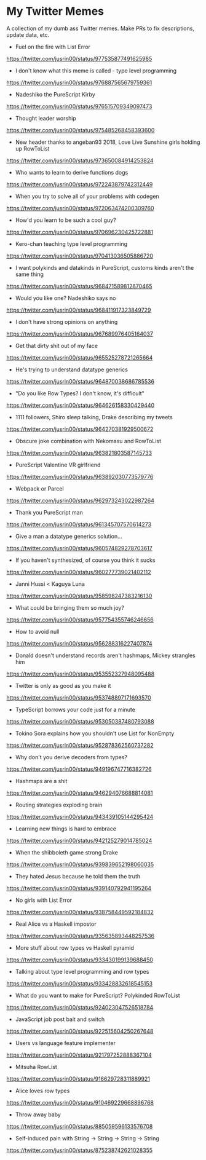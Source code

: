 # My Twitter Memes

A collection of my dumb ass Twitter memes. Make PRs to fix descriptions, update data, etc.

* Fuel on the fire with List Error

https://twitter.com/jusrin00/status/977535877491625985

* I don't know what this meme is called - type level programming

https://twitter.com/jusrin00/status/976887565679759361

* Nadeshiko the PureScript Kirby

https://twitter.com/jusrin00/status/976515709349097473

* Thought leader worship

https://twitter.com/jusrin00/status/975485268458393600

* New header thanks to angeban93 2018, Love Live Sunshine girls holding up RowToList

https://twitter.com/jusrin00/status/973650084914253824

* Who wants to learn to derive functions dogs

https://twitter.com/jusrin00/status/972243879742312449

* When you try to solve all of your problems with codegen

https://twitter.com/jusrin00/status/972063474200309760

* How'd you learn to be such a cool guy?

https://twitter.com/jusrin00/status/970696230425722881

* Kero-chan teaching type level programming

https://twitter.com/jusrin00/status/970413036505886720

* I want polykinds and datakinds in PureScript, customs kinds aren't the same thing

https://twitter.com/jusrin00/status/968471589812670465

* Would you like one? Nadeshiko says no

https://twitter.com/jusrin00/status/968411917323849729

* I don't have strong opinions on anything

https://twitter.com/jusrin00/status/967689976405164037

* Get that dirty shit out of my face

https://twitter.com/jusrin00/status/965525278721265664

* He's trying to understand datatype generics

https://twitter.com/jusrin00/status/964870038686785536

* "Do you like Row Types? I don't know, it's difficult"

https://twitter.com/jusrin00/status/964626158330429440

* 1111 followers, Shiro sleep talking, Drake describing my tweets

https://twitter.com/jusrin00/status/964270381929500672

* Obscure joke combination with Nekomasu and RowToList

https://twitter.com/jusrin00/status/963821803587145733

* PureScript Valentine VR girlfriend

https://twitter.com/jusrin00/status/963892030773579776

* Webpack or Parcel

https://twitter.com/jusrin00/status/962973243022987264

* Thank you PureScript man

https://twitter.com/jusrin00/status/961345707570614273

* Give a man a datatype generics solution...

https://twitter.com/jusrin00/status/960574829278703617

* If you haven't synthesized, of course you think it sucks

https://twitter.com/jusrin00/status/960277739021402112

* Janni Hussi < Kaguya Luna

https://twitter.com/jusrin00/status/958598247383216130

* What could be bringing them so much joy?

https://twitter.com/jusrin00/status/957754355746246656

* How to avoid null

https://twitter.com/jusrin00/status/956288316227407874

* Donald doesn't understand records aren't hashmaps, Mickey strangles him

https://twitter.com/jusrin00/status/953552327948095488

* Twitter is only as good as you make it

https://twitter.com/jusrin00/status/953748897171693570

* TypeScript borrows your code just for a minute

https://twitter.com/jusrin00/status/953050387480793088

* Tokino Sora explains how you shouldn't use List for NonEmpty

https://twitter.com/jusrin00/status/952878362560737282

* Why don't you derive decoders from types?

https://twitter.com/jusrin00/status/949196747716382726

* Hashmaps are a shit

https://twitter.com/jusrin00/status/946294076688814081

* Routing strategies exploding brain

https://twitter.com/jusrin00/status/943439105144295424

* Learning new things is hard to embrace

https://twitter.com/jusrin00/status/942125279014785024

* When the shibboleth game strong Drake

https://twitter.com/jusrin00/status/939839652198060035

* They hated Jesus because he told them the truth

https://twitter.com/jusrin00/status/939140792941195264

* No girls with List Error

https://twitter.com/jusrin00/status/938758449592184832

* Real Alice vs a Haskell impostor

https://twitter.com/jusrin00/status/935635893448257536

* More stuff about row types vs Haskell pyramid

https://twitter.com/jusrin00/status/933430199139688450

* Talking about type level programming and row types

https://twitter.com/jusrin00/status/933428832618545153

* What do you want to make for PureScript? Polykinded RowToList

https://twitter.com/jusrin00/status/924023047526518784

* JavaScript job post bait and switch

https://twitter.com/jusrin00/status/922515604250267648

* Users vs language feature implementer

https://twitter.com/jusrin00/status/921797252888367104

* Mitsuha RowList

https://twitter.com/jusrin00/status/916629728311889921

* Alice loves row types

https://twitter.com/jusrin00/status/910469229668896768

* Throw away baby

https://twitter.com/jusrin00/status/885059596133576708

* Self-induced pain with String -> String -> String -> String

https://twitter.com/jusrin00/status/875238742621028355